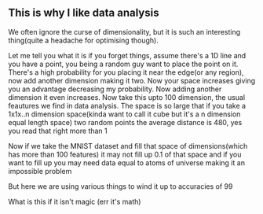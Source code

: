 ## This is why I like data analysis 

We often ignore the curse of dimensionality, but it is such an interesting thing(quite a headache for optimising though).

Let me tell you what it is if you forget things, assume there's a 1D line and you have a point, you being a random guy want to place the point on it. There's a high probability for you placing it near the edge(or any region), now add another dimension making it two. Now your space increases giving you an advantage decreasing my probability. Now adding another dimension it even increases. Now take this upto 100 dimension, the usual feautures we find in data analysis. The space is so large that if you take a 1x1x..n dimension space(kinda want to call it cube but it's a n dimension equal length space) two random points the average distance is 480, yes you read that right more than 1

Now if we take the MNIST dataset and fill that space of dimensions(which has more than 100 features) it may not fill up 0.1 of that space and if you want to fill up you may need data equal to atoms of universe making it an impossible problem

But here we are using various things to wind it up to accuracies  of 99

What is this if it isn't magic (err it's math) 


